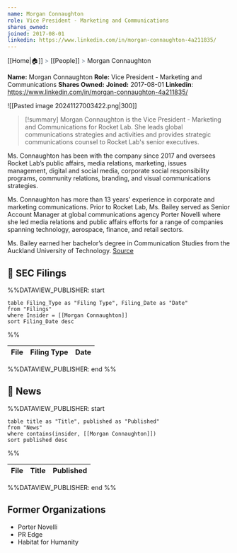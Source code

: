 ```yaml
---
name: Morgan Connaughton
role: Vice President - Marketing and Communications
shares_owned: 
joined: 2017-08-01
linkedin: https://www.linkedin.com/in/morgan-connaughton-4a211835/
---
```

[[Home|🏠]] <span style="color: LightSlateGray">></span> [[People]] <span style="color: LightSlateGray">></span> Morgan Connaughton

**Name:** Morgan Connaughton
**Role:** Vice President - Marketing and Communications
**Shares Owned:** 
**Joined:** 2017-08-01
**Linkedin**: https://www.linkedin.com/in/morgan-connaughton-4a211835/

![[Pasted image 20241127003422.png|300]]

>[!summary]
Morgan Connaughton is the Vice President - Marketing and Communications for Rocket Lab. She leads global communications strategies and activities and provides strategic communications counsel to Rocket Lab's senior executives. 
>
Ms. Connaughton has been with the company since 2017 and oversees Rocket Lab’s public affairs, media relations, marketing, issues management, digital and social media, corporate social responsibility programs, community relations, branding, and visual communications strategies.  
>
Ms. Connaughton has more than 13 years' experience in corporate and marketing communications. Prior to Rocket Lab, Ms. Bailey served as Senior Account Manager at global communications agency Porter Novelli where she led media relations and public affairs efforts for a range of companies spanning technology, aerospace, finance, and retail sectors.  
>
Ms. Bailey earned her bachelor’s degree in Communication Studies from the Auckland University of Technology.
[Source](https://www.rocketlabusa.com/about/team/)


## 💼 SEC Filings
%%DATAVIEW_PUBLISHER: start
```
table Filing_Type as "Filing Type", Filing_Date as "Date"
from "Filings"
where Insider = [[Morgan Connaughton]]
sort Filing_Date desc

```
%%

| File | Filing Type | Date |
| ---- | ----------- | ---- |

%%DATAVIEW_PUBLISHER: end %%

## 📰 News
%%DATAVIEW_PUBLISHER: start
```
table title as "Title", published as "Published"
from "News"
where contains(insider, [[Morgan Connaughton]])
sort published desc
```
%%

| File | Title | Published |
| ---- | ----- | --------- |

%%DATAVIEW_PUBLISHER: end %%

## Former Organizations

-  Porter Novelli
-  PR Edge
-  Habitat for Humanity 